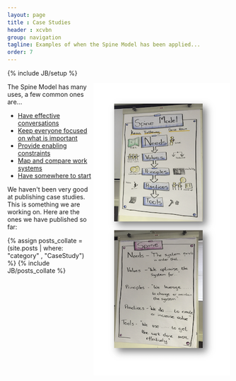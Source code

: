 ```yaml
---
layout: page
title : Case Studies
header : xcvbn
group: navigation
tagline: Examples of when the Spine Model has been applied...
order: 7
---
```

{% include JB/setup %}

<img style="float: right; border: 30px solid white" src="/assets/images/InTheWild/jo_perold.png">

The Spine Model has many uses, a few common ones are...

* [Have effective conversations](/explanation/effectiveconversations)
* [Keep everyone focused on what is important](/explanation/keepfocusedonneed)
* [Provide enabling constraints](/explanation/enablingconstraints)
* [Map and compare work systems](/explanation/mapworksystems)
* [Have somewhere to start](/explanation/somewheretostart)

We haven't been very good at publishing case studies. This is something we are working on. Here are the ones we have published so far:

{% assign posts_collate = (site.posts | where: "category" , "CaseStudy") %}
{% include JB/posts_collate %}
